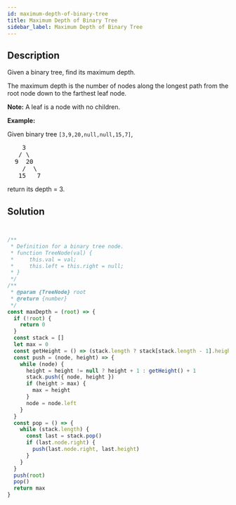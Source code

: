 ```yaml
---
id: maximum-depth-of-binary-tree
title: Maximum Depth of Binary Tree
sidebar_label: Maximum Depth of Binary Tree
---
```

## Description
<div class="description">
<p>Given a binary tree, find its maximum depth.</p>

<p>The maximum depth is the number of nodes along the longest path from the root node down to the farthest leaf node.</p>

<p><strong>Note:</strong>&nbsp;A leaf is a node with no children.</p>

<p><strong>Example:</strong></p>

<p>Given binary tree <code>[3,9,20,null,null,15,7]</code>,</p>

<pre>
    3
   / \
  9  20
    /  \
   15   7</pre>

<p>return its depth = 3.</p>

</div>

## Solution
```javascript


/**
 * Definition for a binary tree node.
 * function TreeNode(val) {
 *     this.val = val;
 *     this.left = this.right = null;
 * }
 */
/**
 * @param {TreeNode} root
 * @return {number}
 */
const maxDepth = (root) => {
  if (!root) {
    return 0
  }
  const stack = []
  let max = 0
  const getHeight = () => (stack.length ? stack[stack.length - 1].height : 0)
  const push = (node, height) => {
    while (node) {
      height = height != null ? height + 1 : getHeight() + 1
      stack.push({ node, height })
      if (height > max) {
        max = height
      }
      node = node.left
    }
  }
  const pop = () => {
    while (stack.length) {
      const last = stack.pop()
      if (last.node.right) {
        push(last.node.right, last.height)
      }
    }
  }
  push(root)
  pop()
  return max
}

```